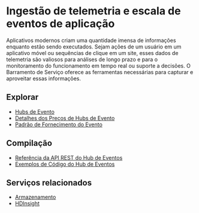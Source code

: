 <properties pageTitle="Ingest&atilde;o de telemetria e eventos de aplicativo em escala" metaKeywords="Service Bus, telemetry, events" description="Saiba como realizar a ingest&atilde;o de telemetria e eventos de aplicativo em escala em suas solu&ccedil;&otilde;es de neg&oacute;cios." services="service-bus" documentationCenter=".NET" title="Ingest&atilde;o de telemetria e eventos de aplicativo em escala" authors="sethm" solutions="" manager="timlt" editor="mattshel" />

<tags ms.service="service-bus" ms.workload="tbd" ms.tgt_pltfrm="na" ms.devlang="multiple" ms.topic="article" ms.date="09/24/2014" ms.author="sethm" />

# Ingestão de telemetria e escala de eventos de aplicação

Aplicativos modernos criam uma quantidade imensa de informações enquanto estão sendo executados. Sejam ações de um usuário em um aplicativo móvel ou sequências de clique em um site, esses dados de telemetria são valiosos para análises de longo prazo e para o monitoramento do funcionamento em tempo real ou suporte a decisões. O Barramento de Serviço oferece as ferramentas necessárias para capturar e aproveitar essas informações.

## Explorar

-   [Hubs de Evento][Hubs de Evento]
-   [Detalhes dos Preços de Hubs de Evento][Detalhes dos Preços de Hubs de Evento]
-   [Padrão de Fornecimento do Evento][Padrão de Fornecimento do Evento]

## Compilação

-   [Referência da API REST do Hub de Eventos][Referência da API REST do Hub de Eventos]
-   [Exemplos de Código do Hub de Eventos][Exemplos de Código do Hub de Eventos]

## Serviços relacionados

-   [Armazenamento][Armazenamento]
-   [HDInsight][HDInsight]

  [Hubs de Evento]: http://msdn.microsoft.com/pt-br/library/dn789973.aspx
  [Detalhes dos Preços de Hubs de Evento]: http://azure.microsoft.com/pt-br/pricing/details/event-hubs/
  [Padrão de Fornecimento do Evento]: http://msdn.microsoft.com/pt-br/library/dn589792.aspx
  [Referência da API REST do Hub de Eventos]: http://go.microsoft.com/fwlink/?LinkId=403977
  [Exemplos de Código do Hub de Eventos]: http://go.microsoft.com/fwlink/?LinkID=402449
  [Armazenamento]: http://azure.microsoft.com/pt-br/documentation/services/storage/
  [HDInsight]: http://azure.microsoft.com/pt-br/documentation/services/hdinsight/
